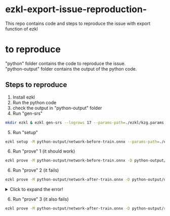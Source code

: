 # ezkl-export-issue-reproduction-
This repo contains code and steps to reproduce the issue with export function of ezkl

# to reproduce<br />
"python" folder contains the code to reproduce the issue.<br />
"python-output" folder contains the output of the python code.<br />

## Steps to reproduce
1. Install ezkl
2. Run the python code
3. check the output in "python-output" folder
4. Run "gen-srs"
```bash
mkdir ezkl & ezkl gen-srs --logrows 17 --params-path=./ezkl/kzg.params
```
5. Run "setup"
```bash
ezkl setup -M python-output/network-before-train.onnx --params-path=./ezkl/kzg.params --vk-path=./ezkl/vk.key --pk-path=./ezkl/pk.key --circuit-params-path=./ezkl/circuit.params
```

6. Run "prove" 1 (it should work)
```bash
ezkl prove -M python-output/network-before-train.onnx -D python-output/dummy-input-before-train.json --pk-path=./ezkl/pk.key --proof-path=./ezkl/model.proof --params-path=./ezkl/kzg.params --circuit-params-path=./ezkl/circuit.params
```


6. Run "prove" 2 (it fails)
```bash
ezkl prove -M python-output/network-after-train.onnx -D python-output/dummy-input-after-train.json --pk-path=./ezkl/pk.key --proof-path=./ezkl/model2.proof --params-path=./ezkl/kzg.params --circuit-params-path=./ezkl/circuit.params
```

<details>
  <summary>Click to expand the error!</summary>
  
  [*] [5s, ezkl_lib::graph::model] - model layout...
[*] [42s, ezkl_lib::graph::model] - computing...
[E] [49s, ezkl] - failed: verification failed
Error: VerifyError([ConstraintCaseDebug {
    constraint: Constraint {
        gate: Gate {
            index: 71,
            name: "RANGE",
        },
        index: 0,
        name: "",
    },
    location: InRegion {
        region: Region 2 ('model'),
        offset: 40509,
    },
    cell_values: [
        (
            DebugVirtualCell {
                name: "",
                column: DebugColumn {
                    column_type: Advice,
                    index: 17,
                    annotation: "",
                },
                rotation: 0,
            },
            "0x41",
        ),
        (
            DebugVirtualCell {
                name: "",
                column: DebugColumn {
                    column_type: Advice,
                    index: 26,
                    annotation: "",
                },
                rotation: 0,
            },
            "0x2b",
        ),
    ],
}])
</details>

6. Run "prove" 3 (it also fails)
```bash
ezkl prove -M python-output/network-after-train.onnx -D python-output/real-input-after-train.json --pk-path=./ezkl/pk.key --proof-path=./ezkl/model3.proof --params-path=./ezkl/kzg.params --circuit-params-path=./ezkl/circuit.params
```
